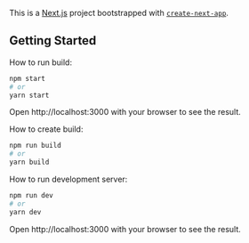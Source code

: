 This is a [Next.js](https://nextjs.org/) project bootstrapped with [`create-next-app`](https://github.com/zeit/next.js/tree/canary/packages/create-next-app).

## Getting Started

How to run build:

```bash
npm start
# or
yarn start
```
Open http://localhost:3000 with your browser to see the result.

How to create build:

```bash
npm run build
# or
yarn build
```

How to run development server:

```bash
npm run dev
# or
yarn dev
```
Open http://localhost:3000 with your browser to see the result.

